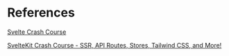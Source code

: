 # References

[Svelte Crash Course](https://www.youtube.com/watch?v=3TVy6GdtNuQ)

[SvelteKit Crash Course - SSR, API Routes, Stores, Tailwind CSS, and More!](https://www.youtube.com/watch?v=UU7MgYIbtAk)
